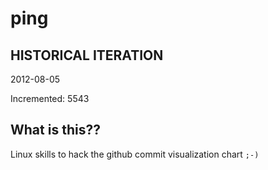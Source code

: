 # ping

## HISTORICAL ITERATION
2012-08-05

Incremented: 5543

## What is this?? 
Linux skills to hack the github commit visualization chart `;-)`
